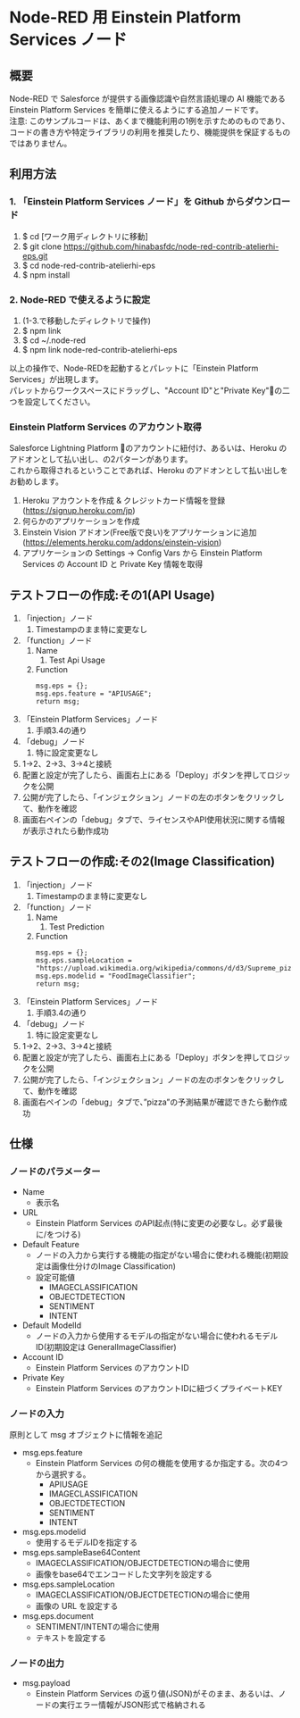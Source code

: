 # Node-RED 用 Einstein Platform Services ノード
## 概要
Node-RED で Salesforce が提供する画像認識や自然言語処理の AI 機能である Einstein Platform Services を簡単に使えるようにする追加ノードです。  
注意: このサンプルコードは、あくまで機能利用の1例を示すためのものであり、コードの書き方や特定ライブラリの利用を推奨したり、機能提供を保証するものではありません。
## 利用方法
### 1. 「Einstein Platform Services ノード」を Github からダウンロード
1. $ cd [ワーク用ディレクトリに移動]
2. $ git clone https://github.com/hinabasfdc/node-red-contrib-atelierhi-eps.git
3. $ cd node-red-contrib-atelierhi-eps
4. $ npm install
### 2. Node-RED で使えるように設定
1. (1-3.で移動したディレクトリで操作)
2. $ npm link
3. $ cd ~/.node-red
4. $ npm link node-red-contrib-atelierhi-eps

以上の操作で、Node-REDを起動するとパレットに「Einstein Platform Services」が出現します。  
パレットからワークスペースにドラッグし、"Account ID"と"Private Key"の二つを設定してください。

### Einstein Platform Services のアカウント取得
Salesforce Lightning Platform のアカウントに紐付け、あるいは、Heroku のアドオンとして払い出し、の2パターンがあります。  
これから取得されるということであれば、Heroku のアドオンとして払い出しをお勧めします。

1. Heroku アカウントを作成 & クレジットカード情報を登録 (https://signup.heroku.com/jp)
2. 何らかのアプリケーションを作成
3. Einstein Vision アドオン(Free版で良い)をアプリケーションに追加(https://elements.heroku.com/addons/einstein-vision)
4. アプリケーションの Settings -> Config Vars から Einstein Platform Services の Account ID と Private Key 情報を取得

## テストフローの作成:その1(API Usage)
1. 「injection」ノード
    1. Timestampのまま特に変更なし
2. 「function」ノード
    1. Name
        1. Test Api Usage
    2. Function 
        ```
        msg.eps = {};
        msg.eps.feature = "APIUSAGE";
        return msg;
        ```
3. 「Einstein Platform Services」ノード
    1. 手順3.4の通り
4. 「debug」ノード
    1. 特に設定変更なし
5. 1→2、2→3、3→4と接続
6. 配置と設定が完了したら、画面右上にある「Deploy」ボタンを押してロジックを公開
7. 公開が完了したら、「インジェクション」ノードの左のボタンをクリックして、動作を確認
8. 画面右ペインの「debug」タブで、ライセンスやAPI使用状況に関する情報が表示されたら動作成功

## テストフローの作成:その2(Image Classification)
1. 「injection」ノード
    1. Timestampのまま特に変更なし
2. 「function」ノード
    1. Name
        1. Test Prediction
    2. Function
        ```
        msg.eps = {};
        msg.eps.sampleLocation = "https://upload.wikimedia.org/wikipedia/commons/d/d3/Supreme_pizza.jpg";
        msg.eps.modelid = "FoodImageClassifier";
        return msg;
        ```
3. 「Einstein Platform Services」ノード
    1. 手順3.4の通り
4. 「debug」ノード
    1. 特に設定変更なし
5. 1→2、2→3、3→4と接続
6. 配置と設定が完了したら、画面右上にある「Deploy」ボタンを押してロジックを公開
7. 公開が完了したら、「インジェクション」ノードの左のボタンをクリックして、動作を確認
8. 画面右ペインの「debug」タブで、”pizza”の予測結果が確認できたら動作成功

## 仕様
### ノードのパラメーター
* Name
    * 表示名
* URL
    * Einstein Platform Services のAPI起点(特に変更の必要なし。必ず最後に/をつける)
* Default Feature
    * ノードの入力から実行する機能の指定がない場合に使われる機能(初期設定は画像仕分けのImage Classification)
    * 設定可能値
        * IMAGECLASSIFICATION
        * OBJECTDETECTION
        * SENTIMENT
        * INTENT
* Default ModelId
    * ノードの入力から使用するモデルの指定がない場合に使われるモデルID(初期設定は GeneralImageClassifier)
* Account ID
    * Einstein Platform Services のアカウントID
* Private Key
    * Einstein Platform Services のアカウントIDに紐づくプライベートKEY

### ノードの入力
原則として msg オブジェクトに情報を追記

* msg.eps.feature
    * Einstein Platform Services の何の機能を使用するか指定する。次の4つから選択する。
        * APIUSAGE
        * IMAGECLASSIFICATION
        * OBJECTDETECTION
        * SENTIMENT
        * INTENT
* msg.eps.modelid
    * 使用するモデルIDを指定する
* msg.eps.sampleBase64Content
    * IMAGECLASSIFICATION/OBJECTDETECTIONの場合に使用
    * 画像をbase64でエンコードした文字列を設定する
* msg.eps.sampleLocation
    * IMAGECLASSIFICATION/OBJECTDETECTIONの場合に使用
    * 画像の URL を設定する
* msg.eps.document
    * SENTIMENT/INTENTの場合に使用
    * テキストを設定する

### ノードの出力
* msg.payload
    * Einstein Platform Services の返り値(JSON)がそのまま、あるいは、ノードの実行エラー情報がJSON形式で格納される